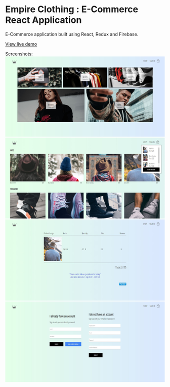 # Empire Clothing : E-Commerce React Application

E-Commerce application built using React, Redux and Firebase.

[View live demo](https://empire-live.herokuapp.com)

Screenshots:
![alt text](screencaps/home.JPG)
![alt text](screencaps/shop.JPG)
![alt text](screencaps/checkout.JPG "checkout")
![alt text](screencaps/signin.JPG "signin")
